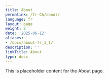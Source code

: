```yaml
---
title: About
permalink: /fr-CA/about/
language: fr
layout: page
weight: 2
date: '2025-06-12'
aliases:
- /docs/about-fr_1_1/
description: ''
linkTitle: About
type: docs
---
```


This is placeholder content for the About page.
